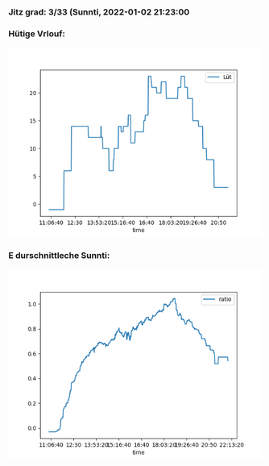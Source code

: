 ### Jitz grad: 3/33 (Sunnti, 2022-01-02 21:23:00

### Hütige Vrlouf:
![Graph](Today.png)

### E durschnittleche Sunnti:
![Graph](Sunnti.png)